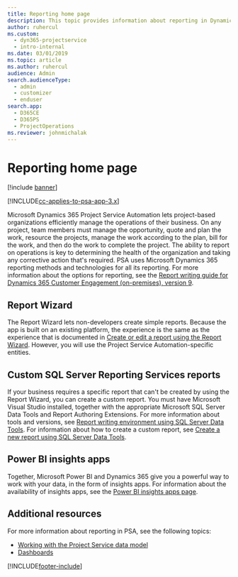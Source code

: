 ```yaml
---
title: Reporting home page
description: This topic provides information about reporting in Dynamics 365 Project Service Automation.
author: ruhercul
ms.custom: 
  - dyn365-projectservice
  - intro-internal
ms.date: 03/01/2019
ms.topic: article
ms.author: ruhercul
audience: Admin
search.audienceType: 
  - admin
  - customizer
  - enduser
search.app: 
  - D365CE
  - D365PS
  - ProjectOperations
ms.reviewer: johnmichalak
---
```


# Reporting home page

[!include [banner](../includes/psa-now-project-operations.md)]

[!INCLUDE[cc-applies-to-psa-app-3.x](../includes/cc-applies-to-psa-app-3x.md)]

Microsoft Dynamics 365 Project Service Automation lets project-based organizations efficiently manage the operations of their business. On any project, team members must manage the opportunity, quote and plan the work, resource the projects, manage the work according to the plan, bill for the work, and then do the work to complete the project. The ability to report on operations is key to determining the health of the organization and taking any corrective action that's required. PSA uses Microsoft Dynamics 365 reporting methods and technologies for all its reporting. For more information about the options for reporting, see the [Report writing guide for Dynamics 365 Customer Engagement (on-premises), version 9](/dynamics365/customerengagement/on-premises/analytics/reporting-analytics-with-dynamics-365).

## Report Wizard

The Report Wizard lets non-developers create simple reports. Because the app is built on an existing platform, the experience is the same as the experience that is documented in [Create or edit a report using the Report Wizard](/dynamics365/customerengagement/on-premises/basics/create-edit-copy-report-wizard). However, you will use the Project Service Automation-specific entities.

## Custom SQL Server Reporting Services reports

If your business requires a specific report that can't be created by using the Report Wizard, you can create a custom report. You must have Microsoft Visual Studio installed, together with the appropriate Microsoft SQL Server Data Tools and Report Authoring Extensions. For more information about tools and versions, see [Report writing environment using SQL Server Data Tools](/dynamics365/customerengagement/on-premises/analytics/report-writing-environment-using-sql-server-data-tools). For information about how to create a custom report, see [Create a new report using SQL Server Data Tools](/dynamics365/customerengagement/on-premises/analytics/create-a-new-report-using-sql-server-data-tools).

## Power BI insights apps

Together, Microsoft Power BI and Dynamics 365 give you a powerful way to work with your data, in the form of insights apps. For information about the availability of insights apps, see the [Power BI insights apps page](https://powerbi.microsoft.com/power-bi-insights-apps/).


## Additional resources
For more information about reporting in PSA, see the following topics:

- [Working with the Project Service data model](reports-working-project-service-data-model.md)
- [Dashboards](reports-dashboards.md)



[!INCLUDE[footer-include](../includes/footer-banner.md)]
